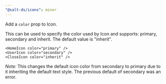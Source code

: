 ```yaml
---
"@salt-ds/icons": minor
---
```


Add a `color` prop to Icon.

This can be used to specify the color used by Icon and supports: primary, secondary and inherit. The default value is "inherit".

```tsx
<HomeIcon color="primary" />
<UserIcon color="secondary" />
<CloseIcon color="inherit" />
```
*Note:* This changes the default icon color from secondary to primary due to it inheriting the default text style. The previous default of secondary was an error.
